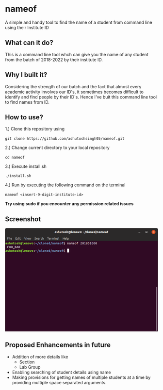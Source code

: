 # nameof

A simple and handy tool to find the name of a student from command line using their Institute ID

## What can it do?

This is a command line tool whch can give you the name of any student from the batch of 2018-2022 by their institute ID.

## Why I built it?

Considering the strength of our batch and the fact that almost every academic activity involves our ID's, it sometimes becomes difficult to identify and find people by their ID's. Hence I've buit this command line tool to find names from ID.

## How to use?

1.) Clone this repository using 

  `git clone https://github.com/ashutoshsingh05/nameof.git`

 2.) Change current directory to your local repository

  `cd nameof`

3.) Execute install.sh

  ```
  ./install.sh
  ```

4.) Run by executing the following command on the terminal
 
  `nameof <insert-9-digit-institute-id>`
  
 **Try using sudo if you encounter any permission related issues**
 
  ## Screenshot
 
 ![A sample execution](preview.png)
 
 
 ## Proposed Enhancements in future
 
 - Addition of more details like
    + Section
    + Lab Group
 - Enabling searching of student details using name
 - Making provisions for getting names of multiple students at a time by providing multiple space separated arguments.
